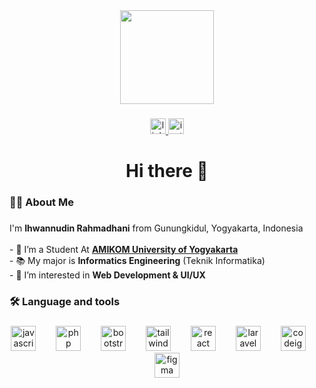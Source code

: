 <div align="center">
  <img height="150" src="https://media.giphy.com/media/Ws6T5PN7wHv3cY8xy8/giphy.gif"  />
</div>

###

<div align="center">
  <a href="https://www.linkedin.com/in/ihwannudin-rahmadhani-097776288/" target="_blank">
    <img src="https://img.shields.io/static/v1?message=LinkedIn&logo=linkedin&label=&color=0077B5&logoColor=white&labelColor=&style=for-the-badge" height="25" alt="linkedin logo"  />
  </a>
  <a href="https://www.instagram.com/irhmdhn.me/" target="_blank">
    <img src="https://img.shields.io/static/v1?message=Instagram&logo=instagram&label=&color=E4405F&logoColor=white&labelColor=&style=for-the-badge" height="25" alt="instagram logo"  />
  </a>
</div>

###

<h1 align="center">Hi there 👋</h1>

###

<h3 align="left">👩‍💻  About Me</h3>

###

<p align="left">I'm <strong>Ihwannudin Rahmadhani</strong> from Gunungkidul, Yogyakarta, Indonesia<br><br>- 🔭 I’m a  Student At <a href="https://home.amikom.ac.id/" target="_blank"><strong>AMIKOM University of Yogyakarta</strong></a><br>- 📚 My major is <strong>Informatics Engineering</strong> (Teknik Informatika)<br>- 👀 I’m interested in <strong>Web Development & UI/UX</strong></p>

###

<h3 align="left">🛠 Language and tools</h3>

###

<div align="center">
  <img src="https://cdn.simpleicons.org/javascript/F7DF1E" height="40" alt="javascript logo"  />
  <img width="24" />
  <img src="https://cdn.simpleicons.org/php/777BB4" height="40" alt="php logo"  />
  <img width="24" />
  <img src="https://cdn.simpleicons.org/bootstrap/7952B3" height="40" alt="bootstrap logo"  />
  <img width="24" />
  <img src="https://cdn.simpleicons.org/tailwindcss/06B6D4" height="40" alt="tailwindcss logo"  />
  <img width="24" />
  <img src="https://cdn.simpleicons.org/react/61DAFB" height="40" alt="react logo"  />
  <img width="24" />
  <img src="https://cdn.simpleicons.org/laravel/FF2D20" height="40" alt="laravel logo"  />
  <img width="24" />
  <img src="https://cdn.simpleicons.org/codeigniter/EF4223" height="40" alt="codeigniter logo"  />
  <img width="24" />
  <img src="https://cdn.jsdelivr.net/gh/devicons/devicon/icons/figma/figma-original.svg" height="40" alt="figma logo"  />
</div>

###
